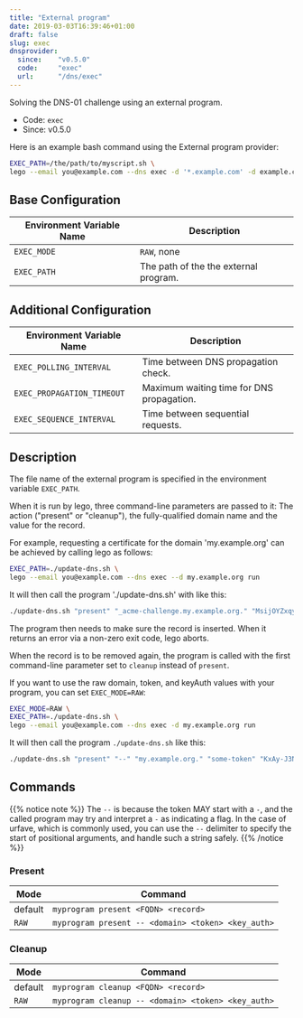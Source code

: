 ```yaml
---
title: "External program"
date: 2019-03-03T16:39:46+01:00
draft: false
slug: exec
dnsprovider:
  since:    "v0.5.0"
  code:     "exec"
  url:      "/dns/exec"
---
```


<!-- THIS DOCUMENTATION IS AUTO-GENERATED. PLEASE DO NOT EDIT. -->
<!-- providers/dns/exec/exec.toml -->
<!-- THIS DOCUMENTATION IS AUTO-GENERATED. PLEASE DO NOT EDIT. -->

Solving the DNS-01 challenge using an external program.


<!--more-->

- Code: `exec`
- Since: v0.5.0


Here is an example bash command using the External program provider:

```bash
EXEC_PATH=/the/path/to/myscript.sh \
lego --email you@example.com --dns exec -d '*.example.com' -d example.com run
```





## Base Configuration

| Environment Variable Name | Description                           |
|---------------------------|---------------------------------------|
| `EXEC_MODE`               | `RAW`, none                           |
| `EXEC_PATH`               | The path of the the external program. |


## Additional Configuration

| Environment Variable Name  | Description                               |
|----------------------------|-------------------------------------------|
| `EXEC_POLLING_INTERVAL`    | Time between DNS propagation check.       |
| `EXEC_PROPAGATION_TIMEOUT` | Maximum waiting time for DNS propagation. |
| `EXEC_SEQUENCE_INTERVAL`   | Time between sequential requests.         |


## Description

The file name of the external program is specified in the environment variable `EXEC_PATH`.

When it is run by lego, three command-line parameters are passed to it:
The action ("present" or "cleanup"), the fully-qualified domain name and the value for the record.

For example, requesting a certificate for the domain 'my.example.org' can be achieved by calling lego as follows:

```bash
EXEC_PATH=./update-dns.sh \
lego --email you@example.com --dns exec --d my.example.org run
```

It will then call the program './update-dns.sh' with like this:

```bash
./update-dns.sh "present" "_acme-challenge.my.example.org." "MsijOYZxqyjGnFGwhjrhfg-Xgbl5r68WPda0J9EgqqI"
```

The program then needs to make sure the record is inserted.
When it returns an error via a non-zero exit code, lego aborts.

When the record is to be removed again,
the program is called with the first command-line parameter set to `cleanup` instead of `present`.

If you want to use the raw domain, token, and keyAuth values with your program, you can set `EXEC_MODE=RAW`:

```bash
EXEC_MODE=RAW \
EXEC_PATH=./update-dns.sh \
lego --email you@example.com --dns exec -d my.example.org run
```

It will then call the program `./update-dns.sh` like this:

```bash
./update-dns.sh "present" "--" "my.example.org." "some-token" "KxAy-J3NwUmg9ZQuM-gP_Mq1nStaYSaP9tYQs5_-YsE.ksT-qywTd8058G-SHHWA3RAN72Pr0yWtPYmmY5UBpQ8"
```

## Commands

{{% notice note %}}
The `--` is because the token MAY start with a `-`, and the called program may try and interpret a `-` as indicating a flag.
In the case of urfave, which is commonly used,
you can use the `--` delimiter to specify the start of positional arguments, and handle such a string safely.
{{% /notice %}}

### Present

| Mode    | Command                                            |
|---------|----------------------------------------------------|
| default | `myprogram present <FQDN> <record>`                |
| `RAW`   | `myprogram present -- <domain> <token> <key_auth>` |

### Cleanup

| Mode    | Command                                            |
|---------|----------------------------------------------------|
| default | `myprogram cleanup <FQDN> <record>`                |
| `RAW`   | `myprogram cleanup -- <domain> <token> <key_auth>` |





<!-- THIS DOCUMENTATION IS AUTO-GENERATED. PLEASE DO NOT EDIT. -->
<!-- providers/dns/exec/exec.toml -->
<!-- THIS DOCUMENTATION IS AUTO-GENERATED. PLEASE DO NOT EDIT. -->
